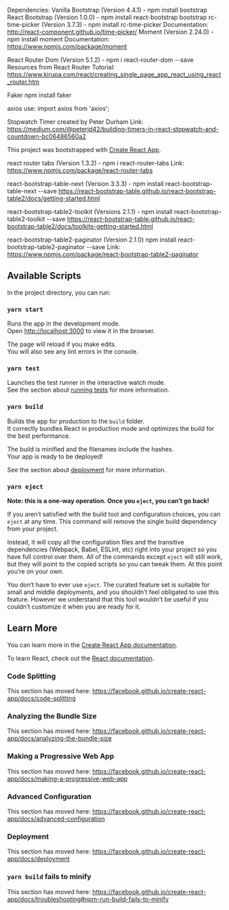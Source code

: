 Dependencies:
Vanilla Bootstrap (Version 4.4.1) - npm install bootstrap
React Bootstrap (Version 1.0.0) - npm install react-bootstrap bootstrap
rc-time-picker (Version 3.7.3) - npm install rc-time-picker
Documentation: http://react-component.github.io/time-picker/
Moment (Version 2.24.0) - npm install moment
Documentation: https://www.npmjs.com/package/moment

React Router Dom (Version 5.1.2) - npm i react-router-dom --save
Resources from React Router Tutorial: https://www.kirupa.com/react/creating_single_page_app_react_using_react_router.htm

Faker npm install faker

axios
use: import axios from 'axios';

Stopwatch Timer created by Peter Durham
Link: https://medium.com/@peterjd42/building-timers-in-react-stopwatch-and-countdown-bc06486560a2

This project was bootstrapped with [Create React App](https://github.com/facebook/create-react-app).


react router tabs (Version 1.3.2) - npm i react-router-tabs
Link: https://www.npmjs.com/package/react-router-tabs

react-bootstrap-table-next (Version 3.3.3) - npm install react-bootstrap-table-next --save
https://react-bootstrap-table.github.io/react-bootstrap-table2/docs/getting-started.html

react-bootstrap-table2-toolkit (Versions 2.1.1) - npm install react-bootstrap-table2-toolkit --save
https://react-bootstrap-table.github.io/react-bootstrap-table2/docs/toolkits-getting-started.html

react-bootstrap-table2-paginator (Version 2.1.0) npm install react-bootstrap-table2-paginator --save
Link: https://www.npmjs.com/package/react-bootstrap-table2-paginator

## Available Scripts

In the project directory, you can run:

### `yarn start`

Runs the app in the development mode.<br />
Open [http://localhost:3000](http://localhost:3000) to view it in the browser.

The page will reload if you make edits.<br />
You will also see any lint errors in the console.

### `yarn test`

Launches the test runner in the interactive watch mode.<br />
See the section about [running tests](https://facebook.github.io/create-react-app/docs/running-tests) for more information.

### `yarn build`

Builds the app for production to the `build` folder.<br />
It correctly bundles React in production mode and optimizes the build for the best performance.

The build is minified and the filenames include the hashes.<br />
Your app is ready to be deployed!

See the section about [deployment](https://facebook.github.io/create-react-app/docs/deployment) for more information.

### `yarn eject`

**Note: this is a one-way operation. Once you `eject`, you can’t go back!**

If you aren’t satisfied with the build tool and configuration choices, you can `eject` at any time. This command will remove the single build dependency from your project.

Instead, it will copy all the configuration files and the transitive dependencies (Webpack, Babel, ESLint, etc) right into your project so you have full control over them. All of the commands except `eject` will still work, but they will point to the copied scripts so you can tweak them. At this point you’re on your own.

You don’t have to ever use `eject`. The curated feature set is suitable for small and middle deployments, and you shouldn’t feel obligated to use this feature. However we understand that this tool wouldn’t be useful if you couldn’t customize it when you are ready for it.

## Learn More

You can learn more in the [Create React App documentation](https://facebook.github.io/create-react-app/docs/getting-started).

To learn React, check out the [React documentation](https://reactjs.org/).

### Code Splitting

This section has moved here: https://facebook.github.io/create-react-app/docs/code-splitting

### Analyzing the Bundle Size

This section has moved here: https://facebook.github.io/create-react-app/docs/analyzing-the-bundle-size

### Making a Progressive Web App

This section has moved here: https://facebook.github.io/create-react-app/docs/making-a-progressive-web-app

### Advanced Configuration

This section has moved here: https://facebook.github.io/create-react-app/docs/advanced-configuration

### Deployment

This section has moved here: https://facebook.github.io/create-react-app/docs/deployment

### `yarn build` fails to minify

This section has moved here: https://facebook.github.io/create-react-app/docs/troubleshooting#npm-run-build-fails-to-minify
